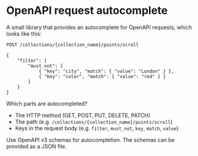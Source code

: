 
# OpenAPI request autocomplete

A small library that provides an autocomplete for OpenAPI requests, which looks like this:


```
POST /collections/{collection_name}/points/scroll

{
    "filter": {
        "must_not": [
            { "key": "city", "match": { "value": "London" } },
            { "key": "color", "match": { "value": "red" } }
        ]
    }
}
```

Which parts are autocompleted?

* The HTTP method (GET, POST, PUT, DELETE, PATCH)
* The path (e.g. `/collections/{collection_name}/points/scroll`)
* Keys in the request body (e.g. `filter`, `must_not`, `key`, `match`, `value`)


Use OpenAPI v3 schemas for autocompletion. The schemas can be provided as a JSON file.
